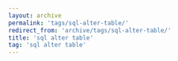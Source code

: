 ```yaml
---
layout: archive
permalink: 'tags/sql-alter-table/'
redirect_from: 'archive/tags/sql-alter-table/'
title: 'sql alter table'
tag: 'sql alter table'
---
```

